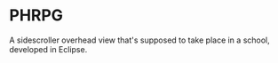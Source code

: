 # PHRPG
A sidescroller overhead view that's supposed to take place in a school, developed in Eclipse.

